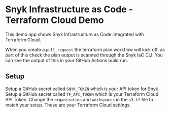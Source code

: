 # Snyk Infrastructure as Code - Terraform Cloud Demo

This demo app shows Snyk Infrastructure as Code integrated with Terraform Cloud.

When you create a `pull_request` the terraform plan workflow will kick off, as part of this check the plan output is scanned through the Snyk IaC CLI.
You can see the output of this in your GitHub Actions build run.

## Setup

Setup a GitHub secret called `SNYK_TOKEN` which is your API token for Snyk
Setup a GitHub secret called `TF_API_TOKEN` which is your Terraform Cloud API Token.
Change the `organization` and `workspaces` in the `s3.tf` file to match your setup. These are your Terraform Cloud settings.
